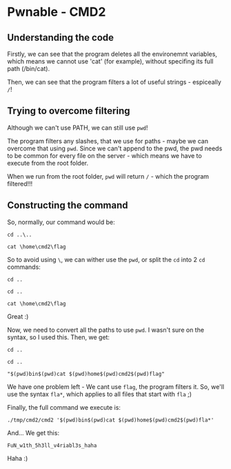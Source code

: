 # Pwnable - CMD2

## Understanding the code
Firstly, we can see that the program deletes all the environemnt variables, which means we cannot use 'cat' (for example), without specifing its full path (/bin/cat).

Then, we can see that the program filters a lot of useful strings - espiceally `/`!

## Trying to overcome filtering

Although we can't use PATH, we can still use `pwd`!

The program filters any slashes, that we use for paths - maybe we can overcome that using `pwd`.
Since we can't append to the pwd, the pwd needs to be common for every file on the server - which means we have to execute from the root folder.

When we run from the root folder, `pwd` will return `/` - which the program filtered!!!

## Constructing the command

So, normally, our command would be:

`cd ..\..`

`cat \home\cmd2\flag`

So to avoid using `\`, we can wither use the `pwd`, or split the `cd` into 2 `cd` commands:

`cd ..`

`cd ..`

`cat \home\cmd2\flag`

Great :)

Now, we need to convert all the paths to use `pwd`. I wasn't sure on the syntax, so I used this. 
Then, we get:

`cd ..`

`cd ..`

`"$(pwd)bin$(pwd)cat $(pwd)home$(pwd)cmd2$(pwd)flag"`

We have one problem left - We cant use `flag`, the program filters it. 
So, we'll use the syntax `fla*`, which applies to all files that start with `fla` ;)

Finally, the full command we execute is:

`./tmp/cmd2/cmd2 '$(pwd)bin$(pwd)cat $(pwd)home$(pwd)cmd2$(pwd)fla*'`

And... We get this:

`FuN_w1th_5h3ll_v4riabl3s_haha`

Haha :)
